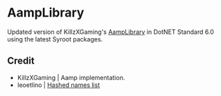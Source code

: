 # AampLibrary

Updated version of KillzXGaming's [AampLibrary](https://github.com/KillzXGaming/AampLibrary) in DotNET Standard 6.0 using the latest Syroot packages.

## Credit

- KillzXGaming | Aamp implementation.
- leoetlino | [Hashed names list](https://github.com/zeldamods/aamp/blob/master/aamp/botw_hashed_names.txt)
